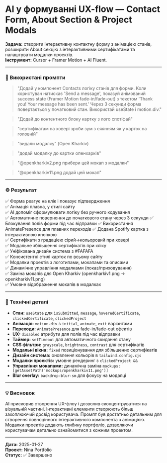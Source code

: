 # AI у формуванні UX-flow — Contact Form, About Section & Project Modals

**Задача:** створити інтерактивну контактну форму з анімацією станів, розширити About секцію з інтерактивними сертифікатами та налаштувати модалки проектів.  
**Інструмент:** Cursor + Framer Motion + AI Fluent.  

---

### 🧩 Використані промпти
> "Додай у компонент Contacts логіку станів для форми. Коли користувач натискає 'Send a message', показуй анімований success state (Framer Motion fade-in/fade-out) з текстом 'Thank you! Your message has been sent.' Через 3 секунди форма повертається у початковий стан. Використай useState і motion.div."

> "Додай до контентного блоку картку з лого спотіфай"

> "сертифікатам на ховері зроби зум з сяянням як у карток на головній"

> "видали модалку" (Open Kharkiv)

> "додай модалку до картки опенхарків"

> "@openkharkiv2.png прибери цей мокап з модалки"

> "@openkharkiv11.png додай цей мокап"

---

### ⚙️ Результат
✅ Форма реагує на клік і показує підтвердження  
✅ Анімація плавна, у стилі сайту  
✅ AI допоміг сформулювати логіку без ручного кодування  
✅ Автоматичне повернення до початкового стану через 3 секунди
✅ Блокування полів форми під час відправки
✅ Використання AnimatePresence для плавних переходів
✅ Додана Spotify картка з інтерактивною кнопкою  
✅ Сертифікати з градацією сірий→кольоровий при ховері  
✅ Модальне збільшення сертифікатів при кліку  
✅ Уніфікована дизайн система з #FAFAFA  
✅ Консистентні стилі карток по всьому сайту  
✅ Модалки проектів з логотипами, мокапами та описами  
✅ Динамічне управління модалками (показ/приховування)  
✅ Заміна мокапів для Open Kharkiv (openkharkiv1.png → openkharkiv11.png)  
✅ Умовне відображення мокапів в модалках  

---

### 🔧 Технічні деталі
- **Стан:** `useState` для `isSubmitted`, `message`, `hoveredCertificate`, `clickedCertificate`, `clickedProject`
- **Анімація:** `motion.div` з `initial`, `animate`, `exit` варіантами
- **Переходи:** `AnimatePresence` для fade-in/fade-out ефектів
- **UX:** `disabled` атрибути для полів під час відправки
- **Таймер:** `setTimeout` для автоматичного скидання стану
- **CSS фільтри:** `grayscale`, `brightness`, `contrast` для сертифікатів
- **Модальні вікна:** `fixed` позиціонування для збільшених сертифікатів
- **Дизайн система:** оновлення кольорів в `tailwind.config.cjs`
- **Модалки проектів:** умовне рендеринг з `clickedProject &&`
- **Управління мокапами:** динамічна заміна `mockups: [getAssetPath('mockups/openkharkiv11.png')]`
- **Blur overlay:** `backdrop-blur-sm` для фокусу на модалці

---

### 💡 Висновок
AI прискорив створення UX-флоу і дозволив сконцентруватися на візуальній частині. Інтерактивні елементи створюють більш захоплюючий досвід користувача. Промпт був достатньо детальним для створення повноцінного інтерактивного компонента з анімацією. Модалки проектів додають глибину портфоліо, дозволяючи користувачам детально ознайомитися з кожним проектом.

---

**Дата:** 2025-01-27  
**Проект:** Nina Portfolio  
**Статус:** ✅ Завершено

